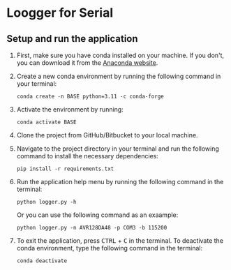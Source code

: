 # Loogger for Serial

## Setup and run the application

1. First, make sure you have conda installed on your machine. If you don't, you can download it from the [Anaconda website](https://www.anaconda.com/).

2. Create a new conda environment by running the following command in your terminal:

    ```shell
    conda create -n BASE python=3.11 -c conda-forge
    ```

3. Activate the environment by running:

    ```shell
    conda activate BASE
    ```

4. Clone the project from GitHub/Bitbucket to your local machine.

5. Navigate to the project directory in your terminal and run the following command to install the necessary dependencies:

    ```shell
    pip install -r requirements.txt
    ```

6. Run the application help menu by running the following command in the terminal:

    ```shell
    python logger.py -h
    ```

    Or you can use the following command as an exaample:

    ```shell
    python logger.py -n AVR128DA48 -p COM3 -b 115200
    ```

7. To exit the application, press <kbd>CTRL</kbd> + <kbd>C</kbd> in the terminal. To deactivate the conda environment, type the following command in the terminal:

    ```shell
    conda deactivate
    ```
